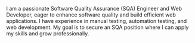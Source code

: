 I am a passionate Software Quality Assurance (SQA) Engineer and Web Developer, eager to enhance software quality and build efficient web applications. I have experience in manual testing, automation testing, and web development. My goal is to secure an SQA position where I can apply my skills and grow professionally.
